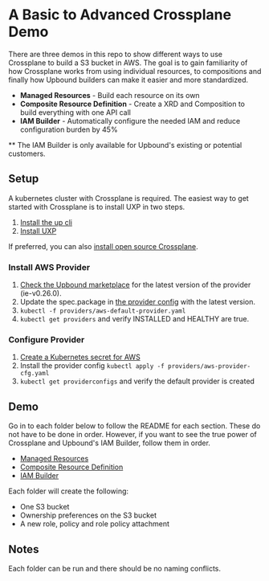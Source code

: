 # A Basic to Advanced Crossplane Demo

There are three demos in this repo to show different ways to use Crossplane to build a S3 bucket in AWS. The goal is to 
gain familiarity of how Crossplane works from using individual resources, to compositions and finally how Upbound builders
can make it easier and more standardized.

* **Managed Resources** - Build each resource on its own 
* **Composite Resource Definition** - Create a XRD and Composition to build everything with one API call
* **IAM Builder** - Automatically configure the needed IAM and reduce configuration burden by 45%

** The IAM Builder is only available for Upbound's existing or potential customers. 

## Setup
A kubernetes cluster with Crossplane is required. The easiest way to get started with Crossplane is to install UXP in two steps.
1. [Install the up cli](https://docs.upbound.io/cli/) 
2. [Install UXP](https://docs.upbound.io/uxp/install/)

If preferred, you can also [install open source Crossplane](https://docs.crossplane.io/v1.10/getting-started/install-configure/).

### Install AWS Provider
1. [Check the Upbound marketplace](https://marketplace.upbound.io/providers/upbound/provider-aws/) for the latest version of the provider (ie-v0.26.0).
2. Update the spec.package in [the provider config](./providers/aws-default-provider.yaml) with the latest version.
3. `kubectl -f providers/aws-default-provider.yaml`
4. `kubectl get providers` and verify INSTALLED and HEALTHY are true.

### Configure Provider
1. [Create a Kubernetes secret for AWS](https://docs.upbound.io/quickstart/provider-aws/#create-a-kubernetes-secret-for-aws)
2. Install the provider config `kubectl apply -f providers/aws-provider-cfg.yaml`
3. `kubectl get providerconfigs` and verify the default provider is created

## Demo

Go in to each folder below to follow the README for each section. These do not have to be done in order.
However, if you want to see the true power of Crossplane and Upbound's IAM Builder, follow them in order.

* [Managed Resources](./1-managed-resources)
* [Composite Resource Definition](./2-composite-resource-definition)
* [IAM Builder](./3-xrds-iam-builder)

Each folder will create the following:
* One S3 bucket
* Ownership preferences on the S3 bucket
* A new role, policy and role policy attachment

## Notes
Each folder can be run and there should be no naming conflicts.
